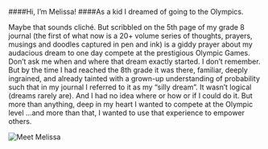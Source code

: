 ####Hi, I’m Melissa! 
####As a kid I dreamed of going to the Olympics.

Maybe that sounds cliché. But scribbled on the 5th page of my grade 8 journal (the first of what now is a 20+ volume series of thoughts, prayers, musings and doodles captured in pen and ink) is a giddy prayer about my audacious dream to one day compete at the prestigious Olympic Games. 
Don’t ask me when and where that dream exactly started. I don’t remember.
But by the time I had reached the 8th grade it was there, familiar, deeply ingrained, and already tainted with a grown-up understanding of probability such that in my journal I referred to it as my “silly dream”.
It wasn’t logical (dreams rarely are). And I had no idea where or how or if I could do it. 
But more than anything, deep in my heart I wanted to compete at the Olympic level
...and more than that, I wanted to use that experience to empower others.

![Meet Melissa](http://50.99.245.12/media/pictures/2-2_Hi_Im_Melissa_crop_to_portrait_required.jpg)